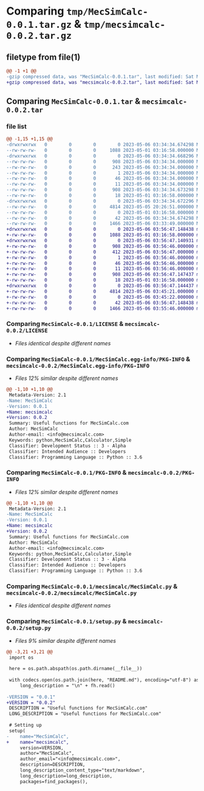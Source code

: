 # Comparing `tmp/MecSimCalc-0.0.1.tar.gz` & `tmp/mecsimcalc-0.0.2.tar.gz`

## filetype from file(1)

```diff
@@ -1 +1 @@
-gzip compressed data, was "MecSimCalc-0.0.1.tar", last modified: Sat May  6 03:34:34 2023, max compression
+gzip compressed data, was "mecsimcalc-0.0.2.tar", last modified: Sat May  6 03:56:47 2023, max compression
```

## Comparing `MecSimCalc-0.0.1.tar` & `mecsimcalc-0.0.2.tar`

### file list

```diff
@@ -1,15 +1,15 @@
-drwxrwxrwx   0        0        0        0 2023-05-06 03:34:34.674298 MecSimCalc-0.0.1/
--rw-rw-rw-   0        0        0     1088 2023-05-01 03:16:58.000000 MecSimCalc-0.0.1/LICENSE
-drwxrwxrwx   0        0        0        0 2023-05-06 03:34:34.668296 MecSimCalc-0.0.1/MecSimCalc.egg-info/
--rw-rw-rw-   0        0        0      908 2023-05-06 03:34:34.000000 MecSimCalc-0.0.1/MecSimCalc.egg-info/PKG-INFO
--rw-rw-rw-   0        0        0      243 2023-05-06 03:34:34.000000 MecSimCalc-0.0.1/MecSimCalc.egg-info/SOURCES.txt
--rw-rw-rw-   0        0        0        1 2023-05-06 03:34:34.000000 MecSimCalc-0.0.1/MecSimCalc.egg-info/dependency_links.txt
--rw-rw-rw-   0        0        0       46 2023-05-06 03:34:34.000000 MecSimCalc-0.0.1/MecSimCalc.egg-info/requires.txt
--rw-rw-rw-   0        0        0       11 2023-05-06 03:34:34.000000 MecSimCalc-0.0.1/MecSimCalc.egg-info/top_level.txt
--rw-rw-rw-   0        0        0      908 2023-05-06 03:34:34.673298 MecSimCalc-0.0.1/PKG-INFO
--rw-rw-rw-   0        0        0       18 2023-05-01 03:16:58.000000 MecSimCalc-0.0.1/README.md
-drwxrwxrwx   0        0        0        0 2023-05-06 03:34:34.672296 MecSimCalc-0.0.1/mecsimcalc/
--rw-rw-rw-   0        0        0     4814 2023-05-05 20:26:51.000000 MecSimCalc-0.0.1/mecsimcalc/MecSimCalc.py
--rw-rw-rw-   0        0        0        0 2023-05-01 03:16:58.000000 MecSimCalc-0.0.1/mecsimcalc/__init__.py
--rw-rw-rw-   0        0        0       42 2023-05-06 03:34:34.674298 MecSimCalc-0.0.1/setup.cfg
--rw-rw-rw-   0        0        0     1466 2023-05-06 03:33:49.000000 MecSimCalc-0.0.1/setup.py
+drwxrwxrwx   0        0        0        0 2023-05-06 03:56:47.148438 mecsimcalc-0.0.2/
+-rw-rw-rw-   0        0        0     1088 2023-05-01 03:16:58.000000 mecsimcalc-0.0.2/LICENSE
+drwxrwxrwx   0        0        0        0 2023-05-06 03:56:47.140931 mecsimcalc-0.0.2/MecSimCalc.egg-info/
+-rw-rw-rw-   0        0        0      908 2023-05-06 03:56:46.000000 mecsimcalc-0.0.2/MecSimCalc.egg-info/PKG-INFO
+-rw-rw-rw-   0        0        0      412 2023-05-06 03:56:47.000000 mecsimcalc-0.0.2/MecSimCalc.egg-info/SOURCES.txt
+-rw-rw-rw-   0        0        0        1 2023-05-06 03:56:46.000000 mecsimcalc-0.0.2/MecSimCalc.egg-info/dependency_links.txt
+-rw-rw-rw-   0        0        0       46 2023-05-06 03:56:46.000000 mecsimcalc-0.0.2/MecSimCalc.egg-info/requires.txt
+-rw-rw-rw-   0        0        0       11 2023-05-06 03:56:46.000000 mecsimcalc-0.0.2/MecSimCalc.egg-info/top_level.txt
+-rw-rw-rw-   0        0        0      908 2023-05-06 03:56:47.147437 mecsimcalc-0.0.2/PKG-INFO
+-rw-rw-rw-   0        0        0       18 2023-05-01 03:16:58.000000 mecsimcalc-0.0.2/README.md
+drwxrwxrwx   0        0        0        0 2023-05-06 03:56:47.144437 mecsimcalc-0.0.2/mecsimcalc/
+-rw-rw-rw-   0        0        0     4814 2023-05-06 03:45:21.000000 mecsimcalc-0.0.2/mecsimcalc/MecSimCalc.py
+-rw-rw-rw-   0        0        0        0 2023-05-06 03:45:22.000000 mecsimcalc-0.0.2/mecsimcalc/__init__.py
+-rw-rw-rw-   0        0        0       42 2023-05-06 03:56:47.148438 mecsimcalc-0.0.2/setup.cfg
+-rw-rw-rw-   0        0        0     1466 2023-05-06 03:55:46.000000 mecsimcalc-0.0.2/setup.py
```

### Comparing `MecSimCalc-0.0.1/LICENSE` & `mecsimcalc-0.0.2/LICENSE`

 * *Files identical despite different names*

### Comparing `MecSimCalc-0.0.1/MecSimCalc.egg-info/PKG-INFO` & `mecsimcalc-0.0.2/MecSimCalc.egg-info/PKG-INFO`

 * *Files 12% similar despite different names*

```diff
@@ -1,10 +1,10 @@
 Metadata-Version: 2.1
-Name: MecSimCalc
-Version: 0.0.1
+Name: mecsimcalc
+Version: 0.0.2
 Summary: Useful functions for MecSimCalc.com
 Author: MecSimCalc
 Author-email: <info@mecsimcalc.com>
 Keywords: python,MecSimCalc,Calculator,Simple
 Classifier: Development Status :: 3 - Alpha
 Classifier: Intended Audience :: Developers
 Classifier: Programming Language :: Python :: 3.6
```

### Comparing `MecSimCalc-0.0.1/PKG-INFO` & `mecsimcalc-0.0.2/PKG-INFO`

 * *Files 12% similar despite different names*

```diff
@@ -1,10 +1,10 @@
 Metadata-Version: 2.1
-Name: MecSimCalc
-Version: 0.0.1
+Name: mecsimcalc
+Version: 0.0.2
 Summary: Useful functions for MecSimCalc.com
 Author: MecSimCalc
 Author-email: <info@mecsimcalc.com>
 Keywords: python,MecSimCalc,Calculator,Simple
 Classifier: Development Status :: 3 - Alpha
 Classifier: Intended Audience :: Developers
 Classifier: Programming Language :: Python :: 3.6
```

### Comparing `MecSimCalc-0.0.1/mecsimcalc/MecSimCalc.py` & `mecsimcalc-0.0.2/mecsimcalc/MecSimCalc.py`

 * *Files identical despite different names*

### Comparing `MecSimCalc-0.0.1/setup.py` & `mecsimcalc-0.0.2/setup.py`

 * *Files 9% similar despite different names*

```diff
@@ -3,21 +3,21 @@
 import os
 
 here = os.path.abspath(os.path.dirname(__file__))
 
 with codecs.open(os.path.join(here, "README.md"), encoding="utf-8") as fh:
     long_description = "\n" + fh.read()
 
-VERSION = "0.0.1"
+VERSION = "0.0.2"
 DESCRIPTION = "Useful functions for MecSimCalc.com"
 LONG_DESCRIPTION = "Useful functions for MecSimCalc.com"
 
 # Setting up
 setup(
-    name="MecSimCalc",
+    name="mecsimcalc",
     version=VERSION,
     author="MecSimCalc",
     author_email="<info@mecsimcalc.com>",
     description=DESCRIPTION,
     long_description_content_type="text/markdown",
     long_description=long_description,
     packages=find_packages(),
```

